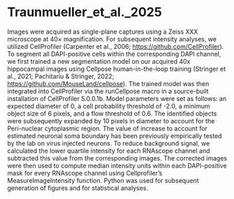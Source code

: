 # Traunmueller_et_al._2025
Images were acquired as single-plane captures using a Zeiss XXX microscope at 40× magnification. For subsequent intensity analyses, we utilized CellProfiler (Carpenter et al., 2006; https://github.com/CellProfiler).
To segment all DAPI-positive cells within the corresponding DAPI channel, we first trained a new segmentation model on our acquired 40x hippocampal images using Cellpose human-in-the-loop training (Stringer et al., 2021; Pachitariu & Stringer, 2022; https://github.com/MouseLand/cellpose). The trained model was then integrated into CellProfiler via the runCellpose macro in a source-built installation of CellProfiler 5.0.0.1b. Model parameters were set as follows: an expected diameter of 0, a cell probability threshold of -2.0, a minimum object size of 6 pixels, and a flow threshold of 0.6.
The identified objects were subsequently expanded by 10 pixels in diameter to account for the Peri-nuclear cytoplasmic region. The value of increase to account for estimated neuronal soma boundary has been previously empirically tested by the lab on virus injected neurons. To reduce background signal, we calculated the lower quartile intensity for each RNAscope channel and subtracted this value from the corresponding images. The corrected images were then used to compute median intensity units within each DAPI-positive mask for every RNAscope channel using Cellprofiler’s MeasureImageIntensity function. Python was used for subsequent generation of figures and for statistical analyses.
